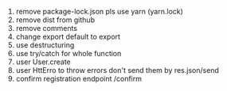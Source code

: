 1. remove package-lock.json pls use yarn (yarn.lock)
2. remove dist from github
3. remove comments
4. change export default to export
5. use destructuring 
6. use try/catch for whole function
7. user User.create 
8. user HttErro to throw errors don't send them by res.json/send
9. confirm registration endpoint /confirm 